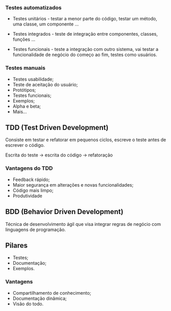 ### Testes automatizados

* Testes unitários - testar a menor parte do código, testar um método, uma classe, um componente ...

* Testes integrados - teste de integração entre componentes, classes, funções ...

* Testes funcionais - teste a integração com outro sistema, vai testar a funcionalidade de negócio do começo ao fim, testes como usuários.

### Testes manuais

* Testes usabilidade;
* Teste de aceitação do usuário;
* Protótipos;
* Testes funcionais;
* Exemplos;
* Alpha e beta;
* Mais...

## TDD (Test Driven Development)
Consiste em testar e refatorar em pequenos ciclos, escreve o teste antes de escrever o código.  

Escrita do teste -> escrita do código -> refatoração

### Vantagens do TDD
* Feedback rápido;
* Maior segurança em alterações e novas funcionalidades;
* Código mais limpo;
* Produtividade

## BDD (Behavior Driven Development)
Técnica de desenvolvimento ágil que visa integrar regras de negócio com linguagens de programação.

## Pilares
* Testes; 
* Documentação; 
* Exemplos.

### Vantagens

* Compartilhamento de conhecimento;
* Documentação dinâmica;
* Visão do todo.

